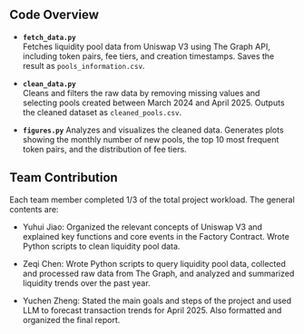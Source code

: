 ## Code Overview
- **`fetch_data.py`**  
  Fetches liquidity pool data from Uniswap V3 using The Graph API, including token pairs, fee tiers, and creation timestamps. Saves the result as `pools_information.csv`.
  
- **`clean_data.py`**  
  Cleans and filters the raw data by removing missing values and selecting pools created between March 2024 and April 2025. Outputs the cleaned dataset as `cleaned_pools.csv`.
  
- **`figures.py`** 
  Analyzes and visualizes the cleaned data. Generates plots showing the monthly number of new pools, the top 10 most frequent token pairs, and the distribution of fee tiers.


## Team Contribution
Each team member completed 1/3 of the total project workload. The general contents are:

- Yuhui Jiao: Organized the relevant concepts of Uniswap V3 and explained key functions and core events in the Factory Contract. Wrote Python scripts to clean liquidity pool data.
  
- Zeqi Chen: Wrote Python scripts to query liquidity pool data, collected and processed raw data from The Graph, and analyzed and summarized liquidity trends over the past year.
  
- Yuchen Zheng: Stated the main goals and steps of the project and used LLM to forecast transaction trends for April 2025. Also formatted and organized the final report.
